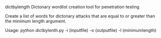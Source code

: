 dictbylength
Dictonary wordlist creation tool for penetration testing

Create a list of words for dictonary attacks that are equal to or greater than the minimum length argument.

Usage:
python dictbylenth.py -i (inputfile) -o (outputfile) -l (minimumlength)
